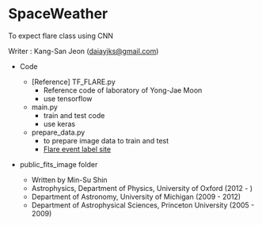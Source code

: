 # SpaceWeather
To expect flare class using CNN

Writer : Kang-San Jeon (daiayjks@gmail.com)

* Code
  * [Reference] TF_FLARE.py
    * Reference code of laboratory of Yong-Jae Moon
    * use tensorflow
  * main.py
    * train and test code
    * use keras
  * prepare_data.py
    * to prepare image data to train and test
    * [Flare event label site](https://hesperia.gsfc.nasa.gov/goes/goes_event_listings/)
    
* public_fits_image folder
  * Written by Min-Su Shin
  * Astrophysics, Department of Physics, University of Oxford (2012 - )
  * Department of Astronomy, University of Michigan (2009 - 2012)
  * Department of Astrophysical Sciences, Princeton University (2005 - 2009)
